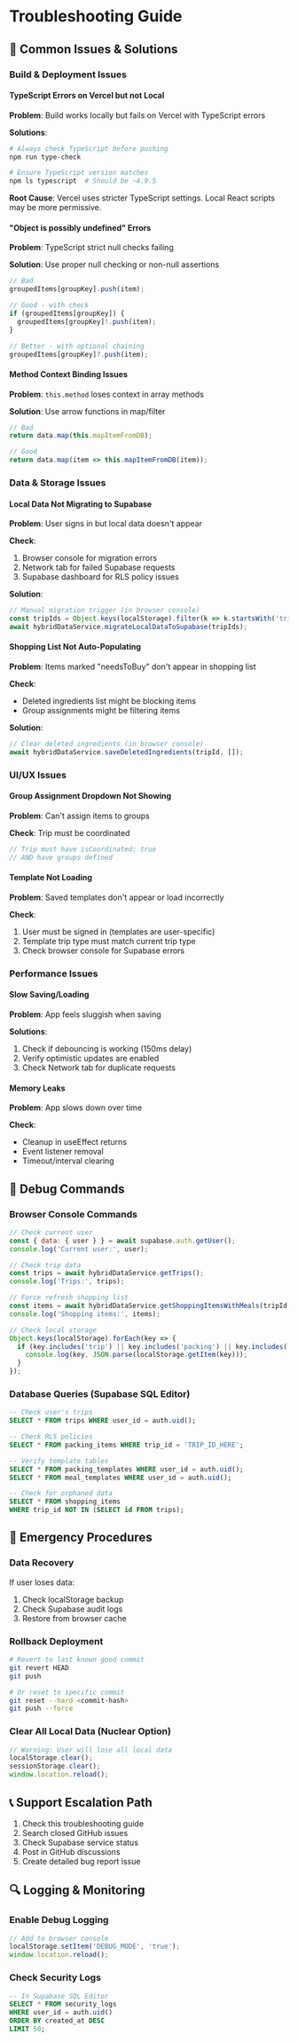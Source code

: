 # Troubleshooting Guide

## 🔴 Common Issues & Solutions

### Build & Deployment Issues

#### TypeScript Errors on Vercel but not Local
**Problem**: Build works locally but fails on Vercel with TypeScript errors

**Solutions**:
```bash
# Always check TypeScript before pushing
npm run type-check

# Ensure TypeScript version matches
npm ls typescript  # Should be ~4.9.5
```

**Root Cause**: Vercel uses stricter TypeScript settings. Local React scripts may be more permissive.

#### "Object is possibly undefined" Errors
**Problem**: TypeScript strict null checks failing

**Solution**: Use proper null checking or non-null assertions
```typescript
// Bad
groupedItems[groupKey].push(item);

// Good - with check
if (groupedItems[groupKey]) {
  groupedItems[groupKey]!.push(item);
}

// Better - with optional chaining
groupedItems[groupKey]?.push(item);
```

#### Method Context Binding Issues
**Problem**: `this.method` loses context in array methods

**Solution**: Use arrow functions in map/filter
```typescript
// Bad
return data.map(this.mapItemFromDB);

// Good
return data.map(item => this.mapItemFromDB(item));
```

### Data & Storage Issues

#### Local Data Not Migrating to Supabase
**Problem**: User signs in but local data doesn't appear

**Check**:
1. Browser console for migration errors
2. Network tab for failed Supabase requests
3. Supabase dashboard for RLS policy issues

**Solution**:
```javascript
// Manual migration trigger (in browser console)
const tripIds = Object.keys(localStorage).filter(k => k.startsWith('trip_'));
await hybridDataService.migrateLocalDataToSupabase(tripIds);
```

#### Shopping List Not Auto-Populating
**Problem**: Items marked "needsToBuy" don't appear in shopping list

**Check**:
- Deleted ingredients list might be blocking items
- Group assignments might be filtering items

**Solution**:
```javascript
// Clear deleted ingredients (in browser console)
await hybridDataService.saveDeletedIngredients(tripId, []);
```

### UI/UX Issues

#### Group Assignment Dropdown Not Showing
**Problem**: Can't assign items to groups

**Check**: Trip must be coordinated
```javascript
// Trip must have isCoordinated: true
// AND have groups defined
```

#### Template Not Loading
**Problem**: Saved templates don't appear or load incorrectly

**Check**:
1. User must be signed in (templates are user-specific)
2. Template trip type must match current trip type
3. Check browser console for Supabase errors

### Performance Issues

#### Slow Saving/Loading
**Problem**: App feels sluggish when saving

**Solutions**:
1. Check if debouncing is working (150ms delay)
2. Verify optimistic updates are enabled
3. Check Network tab for duplicate requests

#### Memory Leaks
**Problem**: App slows down over time

**Check**:
- Cleanup in useEffect returns
- Event listener removal
- Timeout/interval clearing

## 🔧 Debug Commands

### Browser Console Commands
```javascript
// Check current user
const { data: { user } } = await supabase.auth.getUser();
console.log('Current user:', user);

// Check trip data
const trips = await hybridDataService.getTrips();
console.log('Trips:', trips);

// Force refresh shopping list
const items = await hybridDataService.getShoppingItemsWithMeals(tripId, meals);
console.log('Shopping items:', items);

// Check local storage
Object.keys(localStorage).forEach(key => {
  if (key.includes('trip') || key.includes('packing') || key.includes('meal')) {
    console.log(key, JSON.parse(localStorage.getItem(key)));
  }
});
```

### Database Queries (Supabase SQL Editor)
```sql
-- Check user's trips
SELECT * FROM trips WHERE user_id = auth.uid();

-- Check RLS policies
SELECT * FROM packing_items WHERE trip_id = 'TRIP_ID_HERE';

-- Verify template tables
SELECT * FROM packing_templates WHERE user_id = auth.uid();
SELECT * FROM meal_templates WHERE user_id = auth.uid();

-- Check for orphaned data
SELECT * FROM shopping_items 
WHERE trip_id NOT IN (SELECT id FROM trips);
```

## 🚨 Emergency Procedures

### Data Recovery
If user loses data:
1. Check localStorage backup
2. Check Supabase audit logs
3. Restore from browser cache

### Rollback Deployment
```bash
# Revert to last known good commit
git revert HEAD
git push

# Or reset to specific commit
git reset --hard <commit-hash>
git push --force
```

### Clear All Local Data (Nuclear Option)
```javascript
// Warning: User will lose all local data
localStorage.clear();
sessionStorage.clear();
window.location.reload();
```

## 📞 Support Escalation Path
1. Check this troubleshooting guide
2. Search closed GitHub issues
3. Check Supabase service status
4. Post in GitHub discussions
5. Create detailed bug report issue

## 🔍 Logging & Monitoring

### Enable Debug Logging
```javascript
// Add to browser console
localStorage.setItem('DEBUG_MODE', 'true');
window.location.reload();
```

### Check Security Logs
```sql
-- In Supabase SQL Editor
SELECT * FROM security_logs 
WHERE user_id = auth.uid() 
ORDER BY created_at DESC 
LIMIT 50;
```